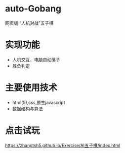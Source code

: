 # auto-Gobang
网页版 “人机对战”五子棋 
# 实现功能
- 人机交互，电脑自动落子
- 胜负判定
# 主要使用技术
- html(5),css,原生javascript
- 数据结构与算法
# 点击试玩
https://zhangtsh5.github.io/Exercise/AI五子棋/index.html
